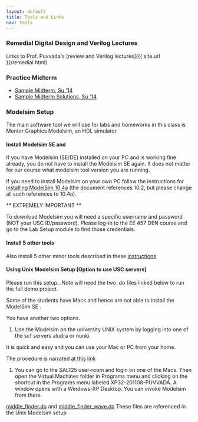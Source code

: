 ```yaml
---
layout: default
title: Tools and Links
nav: tools
---
```


### Remedial Digital Design and Verilog Lectures
Links to Prof. Puvvada's [review and Verilog lectures]({{ site.url }}/remedial.html)

### Practice Midterm

 - [Sample Midterm, Su '14](http://ee.usc.edu/~redekopp/ee457/Su14EE457MT.pdf)
 - [Sample Midterm Solutions, Su '14](http://ee.usc.edu/~redekopp/ee457/Su14EE457MTSol.pdf)

### Modelsim Setup

The main software tool we will use for labs and homeworks in this class is Mentor Graphics Modelsim, an HDL simulator.
 
#### Install Modelsim SE and 
If you have Modelsim (SE/DE) installed on your PC and is working fine already, you do not have to install the Modelsim SE again. It does not matter for our course what modelsim tool version you are running. 

If you need to install Modelsim on your own PC follow the instructions for [installing ModelSim 10.4a]( {{site.url}}/docs/ModelSim_SE_10_2_Installation_by_USC_students.pdf) (the document references 10.2, but please change all such references to 10.4a).

** EXTREMELY IMPORTANT **

To download Modelsim you will need a specific username and password (NOT your USC ID/password).  Please log-in to the EE 457 DEN course and go to the Lab Setup module to find those credentials.

#### Install 5 other tools 

Also install 5 other minor tools described in these [instructions](http://www-classes.usc.edu/engr/ee-s/457/ee457_tools/EE457_README_first.pdf)

#### Using Unix Modelsim Setup [Option to use USC servers]
Please run this setup...Note will need the two .do files linked below to run the full demo project.

Some of the students have Macs and hence are not able to install the ModelSim SE .

You have another two options. 

1. Use the Modelsim on the university UNIX system by logging into one of the scf servers aludra or nunki.

It is quick and easy and you can use your Mac or PC from your home.

The procedure is narrated [at this link](
http://www-classes.usc.edu/engr/ee-s/457/ee457_Verilog/ee457_unix_modelsim_setup_and_testing.pdf)

1. You can go to the SAL125 user-room and login on one of the Macs.
Then open the Virtual Machines folder in Programs menu and clicking on 
the shortcut in the Programs menu labeled XP32-201108-PUVVADA.
A window opens with a Windows-XP Desktop. You can invoke Modelsim from there.

[middle_finder.do](http://ee.usc.edu/~redekopp/ee457/middle_finder.do) and [middle_finder_wave.do](http://ee.usc.edu/~redekopp/ee457/middle_finder_wave.do)
These files are referenced in the Unix Modelsim setup


